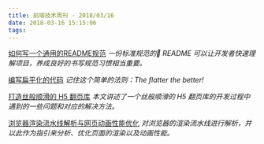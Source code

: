 ```yaml
---
title: 前端技术周刊 - 2018/03/16
date: 2018-03-16 15:15:06
tags:
---
```


[如何写一个通用的README规范](https://juejin.im/post/5aaa06e4f265da237b21cf63)
*一份标准规范的 README 可以让开发者快速理解项目，养成良好的书写规范习惯相当重要。*

[编写扁平化的代码](https://zhuanlan.zhihu.com/p/30667142)
*记住这个简单的法则：The flatter the better!*

[打造丝般顺滑的 H5 翻页库](http://fex.baidu.com/blog/2017/10/build-a-silky-smooth-slide-library/)
*本文讲述了一个丝般顺滑的 H5 翻页库的开发过程中遇到的一些问题和对应的解决方法。*

[浏览器渲染流水线解析与网页动画性能优化](https://www.zybuluo.com/rogeryi/note/834994)
*对浏览器的渲染流水线进行解析，并以此作为指引来分析、优化页面的渲染以及动画性能。*